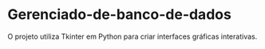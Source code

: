 # Gerenciado-de-banco-de-dados
O projeto utiliza Tkinter em Python para criar interfaces gráficas interativas.
